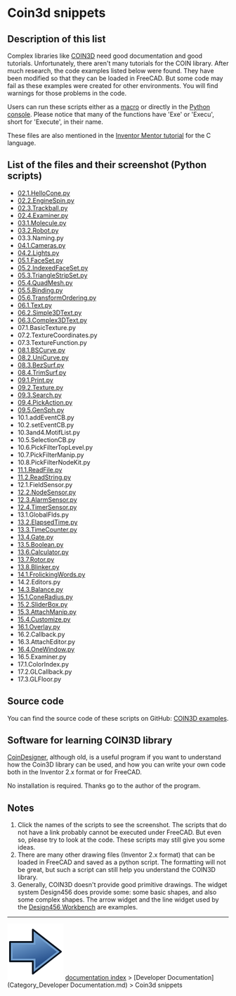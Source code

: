 # Coin3d snippets
## Description of this list 

Complex libraries like [COIN3D](https://en.wikipedia.org/wiki/Coin3D) need good documentation and good tutorials. Unfortunately, there aren\'t many tutorials for the COIN library. After much research, the code examples listed below were found. They have been modified so that they can be loaded in FreeCAD. But some code may fail as these examples were created for other environments. You will find warnings for those problems in the code.

Users can run these scripts either as a [macro](Macros.md) or directly in the [Python console](Python_console.md). Please notice that many of the functions have \'Exe\' or \'Execu\', short for \'Execute\', in their name.

These files are also mentioned in the [Inventor Mentor tutorial](http://www-evasion.imag.fr/Membres/Francois.Faure/doc/inventorMentor/sgi_html/pr01.html) for the C language.

## List of the files and their screenshot (Python scripts) 

-   [02.1.HelloCone.py](https://github.com/MariwanJ/COIN3D_Examples/blob/main/screenShots/02.1.HelloCone.py.jpg)
-   [02.2.EngineSpin.py](https://github.com/MariwanJ/COIN3D_Examples/blob/main/screenShots/02.2.EngineSpin.py.jpg)
-   [02.3.Trackball.py](https://github.com/MariwanJ/COIN3D_Examples/blob/main/screenShots/02.3.Trackball.py.jpg)
-   [02.4.Examiner.py](https://github.com/MariwanJ/COIN3D_Examples/blob/main/screenShots/02.4.Examiner.py.jpg)
-   [03.1.Molecule.py](https://github.com/MariwanJ/COIN3D_Examples/blob/main/screenShots/03.1.Molecule.py.jpg)
-   [03.2.Robot.py](https://github.com/MariwanJ/COIN3D_Examples/blob/main/screenShots/03.2.Robot.py.jpg)
-   03.3.Naming.py
-   [04.1.Cameras.py](https://github.com/MariwanJ/COIN3D_Examples/blob/main/screenShots/04.1.Cameras.py.jpg)
-   [04.2.Lights.py](https://github.com/MariwanJ/COIN3D_Examples/blob/main/screenShots/04.2.Lights.py.jpg)
-   [05.1.FaceSet.py](https://github.com/MariwanJ/COIN3D_Examples/blob/main/screenShots/05.1.FaceSet.py.jpg)
-   [05.2.IndexedFaceSet.py](https://github.com/MariwanJ/COIN3D_Examples/blob/main/screenShots/05.2.IndexedFaceSet.py.jpg)
-   [05.3.TriangleStripSet.py](https://github.com/MariwanJ/COIN3D_Examples/blob/main/screenShots/05.3.TriangleStripSet.py.jpg)
-   [05.4.QuadMesh.py](https://github.com/MariwanJ/COIN3D_Examples/blob/main/screenShots/05.4.QuadMesh.py.jpg)
-   [05.5.Binding.py](https://github.com/MariwanJ/COIN3D_Examples/blob/main/screenShots/05.5.Binding.py.jpg)
-   [05.6.TransformOrdering.py](https://github.com/MariwanJ/COIN3D_Examples/blob/main/screenShots/05.6.TransformOrdering.py.jpg)
-   [06.1.Text.py](https://github.com/MariwanJ/COIN3D_Examples/blob/main/screenShots/06.1.Text.py.JPG)
-   [06.2.Simple3DText.py](https://github.com/MariwanJ/COIN3D_Examples/blob/main/screenShots/06.2.Simple3DText.py.JPG)
-   [06.3.Complex3DText.py](https://github.com/MariwanJ/COIN3D_Examples/blob/main/screenShots/06.3.Complex3DText.py.JPG)
-   07.1.BasicTexture.py
-   07.2.TextureCoordinates.py
-   07.3.TextureFunction.py
-   [08.1.BSCurve.py](https://github.com/MariwanJ/COIN3D_Examples/blob/main/screenShots/08.1.BSCurve.py.jpg)
-   [08.2.UniCurve.py](https://github.com/MariwanJ/COIN3D_Examples/blob/main/screenShots/08.2.UniCurve.py.jpg)
-   [08.3.BezSurf.py](https://github.com/MariwanJ/COIN3D_Examples/blob/main/screenShots/08.3.BezSurf.py.jpg)
-   [08.4.TrimSurf.py](https://github.com/MariwanJ/COIN3D_Examples/blob/main/screenShots/08.4.TrimSurf.py.jpg)
-   [09.1.Print.py](https://github.com/MariwanJ/COIN3D_Examples/blob/main/screenShots/09.1.Print.py.jpg)
-   [09.2.Texture.py](https://github.com/MariwanJ/COIN3D_Examples/blob/main/screenShots/09.2.Texture.py.jpg)
-   [09.3.Search.py](https://github.com/MariwanJ/COIN3D_Examples/blob/main/screenShots/09.3.Search.py.jpg)
-   [09.4.PickAction.py](https://github.com/MariwanJ/COIN3D_Examples/blob/main/screenShots/09.4.PickAction.py.jpg)
-   [09.5.GenSph.py](https://github.com/MariwanJ/COIN3D_Examples/blob/main/screenShots/10.3and4.MotifList.py.jpg)
-   10.1.addEventCB.py
-   10.2.setEventCB.py
-   10.3and4.MotifList.py
-   10.5.SelectionCB.py
-   10.6.PickFilterTopLevel.py
-   10.7.PickFilterManip.py
-   10.8.PickFilterNodeKit.py
-   [11.1.ReadFile.py](https://github.com/MariwanJ/COIN3D_Examples/blob/main/screenShots/11.1.ReadFile.py%2Cjpg.JPG)
-   [11.2.ReadString.py](https://github.com/MariwanJ/COIN3D_Examples/blob/main/screenShots/11.2.ReadString.py.jpg)
-   12.1.FieldSensor.py
-   [12.2.NodeSensor.py](https://github.com/MariwanJ/COIN3D_Examples/blob/main/screenShots/12.2.NodeSensor.py.jpg)
-   [12.3.AlarmSensor.py](https://github.com/MariwanJ/COIN3D_Examples/blob/main/screenShots/12.3.AlarmSensor.py.jpg)
-   [12.4.TimerSensor.py](https://github.com/MariwanJ/COIN3D_Examples/blob/main/screenShots/12.4.TimerSensor.py.jpg)
-   13.1.GlobalFlds.py
-   [13.2.ElapsedTime.py](https://github.com/MariwanJ/COIN3D_Examples/blob/main/screenShots/13.2.ElapsedTime.py.jpg)
-   [13.3.TimeCounter.py](https://github.com/MariwanJ/COIN3D_Examples/blob/main/screenShots/13.3.TimeCounter.py.jpg)
-   [13.4.Gate.py](https://github.com/MariwanJ/COIN3D_Examples/blob/main/screenShots/13.4.Gate.py.jpg)
-   [13.5.Boolean.py](https://github.com/MariwanJ/COIN3D_Examples/blob/main/screenShots/13.5.Boolean.py.jpg)
-   [13.6.Calculator.py](https://github.com/MariwanJ/COIN3D_Examples/blob/main/screenShots/13.6.Calculator.py.jpg)
-   [13.7.Rotor.py](https://github.com/MariwanJ/COIN3D_Examples/blob/main/screenShots/13.7.Rotor.py.jpg)
-   [13.8.Blinker.py](https://github.com/MariwanJ/COIN3D_Examples/blob/main/screenShots/13.8.Blinker.py.jpg)
-   [14.1.FrolickingWords.py](https://github.com/MariwanJ/COIN3D_Examples/blob/main/screenShots/14.1.FrolickingWords.py.jpg)
-   14.2.Editors.py
-   [14.3.Balance.py](https://github.com/MariwanJ/COIN3D_Examples/blob/main/screenShots/14.3.Balance.py.jpg)
-   [15.1.ConeRadius.py](https://github.com/MariwanJ/COIN3D_Examples/blob/main/screenShots/15.1.ConeRadius.py.jpg)
-   [15.2.SliderBox.py](https://github.com/MariwanJ/COIN3D_Examples/blob/main/screenShots/15.2.SliderBox.py.jpg)
-   [15.3.AttachManip.py](https://github.com/MariwanJ/COIN3D_Examples/blob/main/screenShots/15.3.AttachManip.py.jpg)
-   [15.4.Customize.py](https://github.com/MariwanJ/COIN3D_Examples/blob/main/screenShots/15.4.Customize.py.jpg)
-   [16.1.Overlay.py](https://github.com/MariwanJ/COIN3D_Examples/blob/main/screenShots/16.1.Overlay.py.jpg)
-   16.2.Callback.py
-   16.3.AttachEditor.py
-   [16.4.OneWindow.py](https://github.com/MariwanJ/COIN3D_Examples/blob/main/screenShots/16.4.OneWindow.py.jpg)
-   16.5.Examiner.py
-   17.1.ColorIndex.py
-   17.2.GLCallback.py
-   17.3.GLFloor.py

## Source code 

You can find the source code of these scripts on GitHub: [COIN3D examples](https://github.com/MariwanJ/COIN3D_Examples).

## Software for learning COIN3D library 

[CoinDesigner](http://coindesigner.sourceforge.net/), although old, is a useful program if you want to understand how the Coin3D library can be used, and how you can write your own code both in the Inventor 2.x format or for FreeCAD.

No installation is required. Thanks go to the author of the program.

## Notes

1.  Click the names of the scripts to see the screenshot. The scripts that do not have a link probably cannot be executed under FreeCAD. But even so, please try to look at the code. These scripts may still give you some ideas.
2.  There are many other drawing files (Inventor 2.x format) that can be loaded in FreeCAD and saved as a python script. The formatting will not be great, but such a script can still help you understand the COIN3D library.
3.  Generally, COIN3D doesn\'t provide good primitive drawings. The widget system Design456 does provide some: some basic shapes, and also some complex shapes. The arrow widget and the line widget used by the [Design456 Workbench](Design456_Workbench.md) are examples.



---
![](images/Button_right.svg) [documentation index](../README.md) > [Developer Documentation](Category_Developer Documentation.md) > Coin3d snippets
